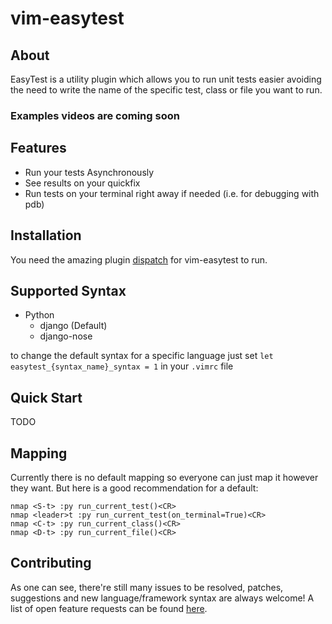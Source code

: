 # vim-easytest

## About

EasyTest is a utility plugin which allows you to run unit tests easier
avoiding the need to write the name of the specific test, class or file
you want to run.

### Examples videos are coming soon

## Features

- Run your tests Asynchronously
- See results on your quickfix
- Run tests on your terminal right away if needed (i.e. for debugging with pdb)

## Installation

You need the amazing plugin [dispatch](https://github.com/tpope/vim-dispatch) for vim-easytest to run.

## Supported Syntax

- Python
  - django (Default)
  - django-nose

to change the default syntax for a specific language just set `let easytest_{syntax_name}_syntax = 1` in your `.vimrc` file
 

## Quick Start
TODO

## Mapping

Currently there is no default mapping so everyone can just map it however they want. But here is a good recommendation for a default:

    nmap <S-t> :py run_current_test()<CR>
    nmap <leader>t :py run_current_test(on_terminal=True)<CR>
    nmap <C-t> :py run_current_class()<CR>
    nmap <D-t> :py run_current_file()<CR>

## Contributing
As one can see, there're still many issues to be resolved, patches, suggestions and new language/framework syntax are always welcome! A list of open feature requests can be found [here](../../issues?labels=enhancement&state=open).
